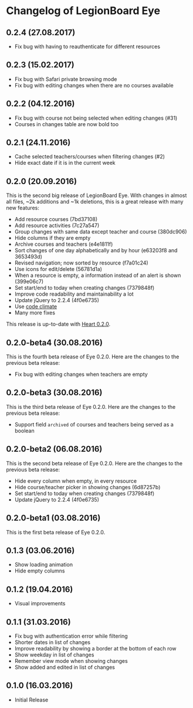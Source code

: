 # Changelog of LegionBoard Eye

## 0.2.4 (27.08.2017)

* Fix bug with having to reauthenticate for different resources

## 0.2.3 (15.02.2017)

* Fix bug with Safari private browsing mode
* Fix bug with editing changes when there are no courses available

## 0.2.2 (04.12.2016)

* Fix bug with course not being selected when editing changes (#31)
* Courses in changes table are now bold too

## 0.2.1 (24.11.2016)

* Cache selected teachers/courses when filtering changes (#2)
* Hide exact date if it is in the current week

## 0.2.0 (20.09.2016)

This is the second big release of LegionBoard Eye. With changes in
almost all files, ~2k additions and ~1k deletions, this is a great
release with many new features:

* Add resource courses (7bd37108)
* Add resource activities (7c27a547)
* Group changes with same data except teacher and course (380dc906)
* Hide columns if they are empty
* Archive courses and teachers (e4e1811f)
* Sort changes of one day alphabetically and by hour (e63203f8 and 3653493d)
* Revised navigation; now sorted by resource (f7a01c24)
* Use icons for edit/delete (56781d1a)
* When a resource is empty, a information instead of an alert is shown (399e06c7)
* Set start/end to today when creating changes (7379848f)
* Improve code readability and maintainability a lot
* Update jQuery to 2.2.4 (4f0e6735)
* Use [code climate](https://codeclimate.com/github/legionboard/eye)
* Many more fixes

This release is up-to-date with
[Heart 0.2.0](https://gitlab.com/legionboard/heart/blob/master/CHANGELOG.md#020-20092016).

## 0.2.0-beta4 (30.08.2016)

This is the fourth beta release of Eye 0.2.0. Here are the changes to
the previous beta release:

* Fix bug with editing changes when teachers are empty

## 0.2.0-beta3 (30.08.2016)

This is the third beta release of Eye 0.2.0. Here are the changes to
the previous beta release:

* Support field `archived` of courses and teachers being served as a boolean

## 0.2.0-beta2 (06.08.2016)

This is the second beta release of Eye 0.2.0. Here are the changes to
the previous beta release:

* Hide every column when empty, in every resource
* Hide course/teacher picker in showing changes (6d87257b)
* Set start/end to today when creating changes (7379848f)
* Update jQuery to 2.2.4 (4f0e6735)

## 0.2.0-beta1 (03.08.2016)

This is the first beta release of Eye 0.2.0.

## 0.1.3 (03.06.2016)

* Show loading animation
* Hide empty columns

## 0.1.2 (19.04.2016)

* Visual improvements

## 0.1.1 (31.03.2016)

* Fix bug with authentication error while filtering
* Shorter dates in list of changes
* Improve readability by showing a border at the bottom of each row
* Show weekday in list of changes
* Remember view mode when showing changes
* Show added and edited in list of changes

## 0.1.0 (16.03.2016)

* Initial Release

